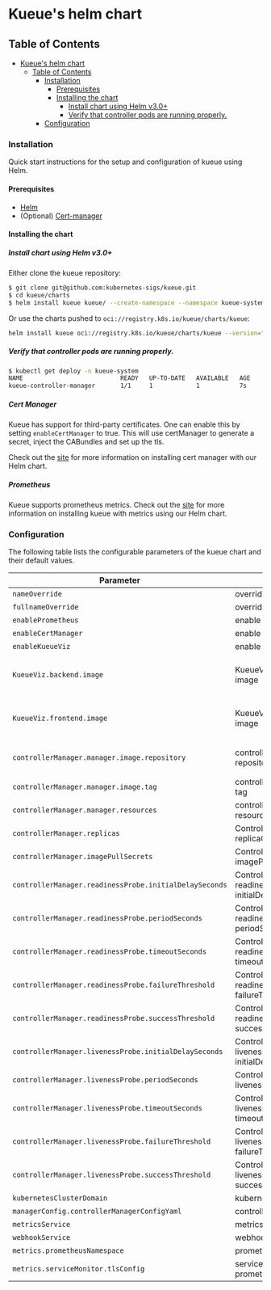 # Kueue's helm chart

## Table of Contents

<!-- toc -->
- [Kueue's helm chart](#kueues-helm-chart)
  - [Table of Contents](#table-of-contents)
    - [Installation](#installation)
      - [Prerequisites](#prerequisites)
      - [Installing the chart](#installing-the-chart)
        - [Install chart using Helm v3.0+](#install-chart-using-helm-v30)
        - [Verify that controller pods are running properly.](#verify-that-controller-pods-are-running-properly)
    - [Configuration](#configuration)
<!-- /toc -->

### Installation

Quick start instructions for the setup and configuration of kueue using Helm.

#### Prerequisites

- [Helm](https://helm.sh/docs/intro/quickstart/#install-helm)
- (Optional) [Cert-manager](https://cert-manager.io/docs/installation/)

#### Installing the chart

##### Install chart using Helm v3.0+

Either clone the kueue repository:

```bash
$ git clone git@github.com:kubernetes-sigs/kueue.git
$ cd kueue/charts
$ helm install kueue kueue/ --create-namespace --namespace kueue-system
```

Or use the charts pushed to `oci://registry.k8s.io/kueue/charts/kueue`:

```bash
helm install kueue oci://registry.k8s.io/kueue/charts/kueue --version="0.11.4" --create-namespace --namespace=kueue-system
```

##### Verify that controller pods are running properly.

```bash
$ kubectl get deploy -n kueue-system
NAME                           READY   UP-TO-DATE   AVAILABLE   AGE
kueue-controller-manager       1/1     1            1           7s
```

##### Cert Manager

Kueue has support for third-party certificates.
One can enable this by setting `enableCertManager` to true.
This will use certManager to generate a secret, inject the CABundles and set up the tls.

Check out the [site](https://kueue.sigs.k8s.io/docs/tasks/manage/productization/cert_manager/)
for more information on installing cert manager with our Helm chart.

##### Prometheus

Kueue supports prometheus metrics.
Check out the [site](https://kueue.sigs.k8s.io/docs/tasks/manage/productization/prometheus/)
for more information on installing kueue with metrics using our Helm chart.

### Configuration

The following table lists the configurable parameters of the kueue chart and their default values.

| Parameter                                              | Description                                            | Default                                     |
|--------------------------------------------------------|--------------------------------------------------------|---------------------------------------------|
| `nameOverride`                                         | override the resource name                             | ``                                          |
| `fullnameOverride`                                     | override the resource name                             | ``                                          |
| `enablePrometheus`                                     | enable Prometheus                                      | `false`                                     |
| `enableCertManager`                                    | enable CertManager                                     | `false`                                     |
| `enableKueueViz`                                       | enable KueueViz dashboard                              | `false`                                     |
| `KueueViz.backend.image`                               | KueueViz dashboard backend image                       | `us-central1-docker.pkg.dev/k8s-staging-images/kueue/kueueviz-backend:main` |
| `KueueViz.frontend.image`                              | KueueViz dashboard frontend image                      | `us-central1-docker.pkg.dev/k8s-staging-images/kueue/kueueviz-frontend:main` |
| `controllerManager.manager.image.repository`           | controllerManager.manager's repository and image       | `us-central1-docker.pkg.dev/k8s-staging-images/kueue/kueue` |
| `controllerManager.manager.image.tag`                  | controllerManager.manager's tag                        | `main`                                      |
| `controllerManager.manager.resources`                  | controllerManager.manager's resources                  | abbr.                                       |
| `controllerManager.replicas`                           | ControllerManager's replicaCount                       | `1`                                         |
| `controllerManager.imagePullSecrets`                   | ControllerManager's imagePullSecrets                   | `[]`                                        |
| `controllerManager.readinessProbe.initialDelaySeconds` | ControllerManager's readinessProbe initialDelaySeconds | `5`                                         |
| `controllerManager.readinessProbe.periodSeconds`       | ControllerManager's readinessProbe periodSeconds       | `10`                                        |
| `controllerManager.readinessProbe.timeoutSeconds`      | ControllerManager's readinessProbe timeoutSeconds      | `1`                                         |
| `controllerManager.readinessProbe.failureThreshold`    | ControllerManager's readinessProbe failureThreshold    | `3`                                         |
| `controllerManager.readinessProbe.successThreshold`    | ControllerManager's readinessProbe successThreshold    | `1`                                         |
| `controllerManager.livenessProbe.initialDelaySeconds`  | ControllerManager's livenessProbe initialDelaySeconds  | `15`                                        |
| `controllerManager.livenessProbe.periodSeconds`        | ControllerManager's livenessProbe periodSeconds        | `20`                                        |
| `controllerManager.livenessProbe.timeoutSeconds`       | ControllerManager's livenessProbe timeoutSeconds       | `1`                                         |
| `controllerManager.livenessProbe.failureThreshold`     | ControllerManager's livenessProbe failureThreshold     | `3`                                         |
| `controllerManager.livenessProbe.successThreshold`     | ControllerManager's livenessProbe successThreshold     | `1`                                         |
| `kubernetesClusterDomain`                              | kubernetesCluster's Domain                             | `cluster.local`                             |
| `managerConfig.controllerManagerConfigYaml`            | controllerManagerConfigYaml                            | abbr.                                       |
| `metricsService`                                       | metricsService's ports                                 | abbr.                                       |
| `webhookService`                                       | webhookService's ports                                 | abbr.                                       |
| `metrics.prometheusNamespace`                          | prometheus namespace                                   | `monitoring`                                |
| `metrics.serviceMonitor.tlsConfig`                     | service monitor for prometheus                         | abbr.                                       |
